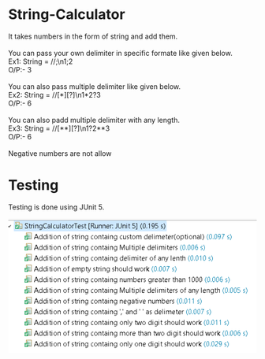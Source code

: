 # String-Calculator
It takes numbers in the form of string and add them.<br><br>
You can pass your own delimiter in specific formate like given below.<br>
Ex1: String = //;\n1\;2<br>
     O/P:- 3
<br>
<br>
You can also pass multiple delimiter like given below.<br>
Ex2: String = //[*][?]\n1\*2?3<br>
     O/P:- 6
<br>     
You can also padd multiple delimiter with any length.<br>
Ex3: String = //[**][?]\n1?2\*\*3<br>
     O/P:- 6
<br>
<br>
Negative numbers are not allow
<br>
<h1>Testing</h1>

Testing is done using JUnit 5.
<br>
<br>
![alt text](https://github.com/Jaimin020/String-Calculator/blob/master/Image/Test_cases.PNG)
